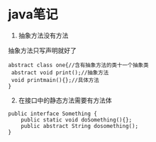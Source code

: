 # java笔记

1. 抽象方法没有方法

抽象方法只写声明就好了

```
abstract class one{//含有抽象方法的类十一个抽象类
 abstract void print();//抽象方法
 void printmain(){};//具体方法
}
```

2. 在接口中的静态方法需要有方法体

```
public interface Something {
    public static void doSomething(){};
    public abstract String dosomething();
}
```
 

